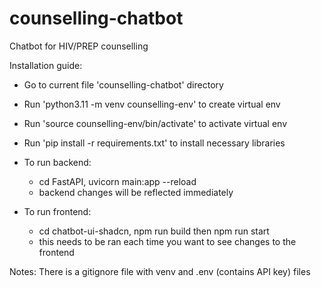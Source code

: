 # counselling-chatbot
Chatbot for HIV/PREP counselling

Installation guide:
- Go to current file 'counselling-chatbot' directory
- Run 'python3.11 -m venv counselling-env' to create virtual env
- Run 'source counselling-env/bin/activate' to activate virtual env 
- Run 'pip install -r requirements.txt' to install necessary libraries


- To run backend: 
    - cd FastAPI, uvicorn main:app --reload
    - backend changes will be reflected immediately

- To run frontend: 
    - cd chatbot-ui-shadcn, npm run build then npm run start 
    - this needs to be ran each time you want to see changes to the frontend


Notes: There is a gitignore file with venv and .env (contains API key) files 

